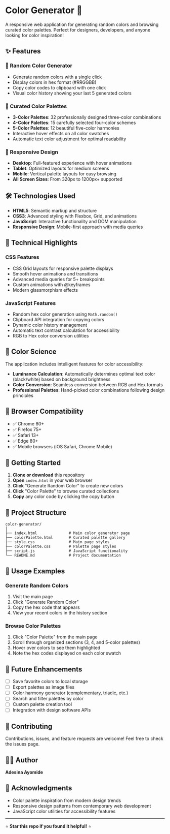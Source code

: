# Color Generator 🎨

A responsive web application for generating random colors and browsing curated color palettes. Perfect for designers, developers, and anyone looking for color inspiration!

## ✨ Features

### 🎲 Random Color Generator
- Generate random colors with a single click
- Display colors in hex format (#RRGGBB)
- Copy color codes to clipboard with one click
- Visual color history showing your last 5 generated colors

### 🎨 Curated Color Palettes
- **3-Color Palettes**: 32 professionally designed three-color combinations
- **4-Color Palettes**: 15 carefully selected four-color schemes  
- **5-Color Palettes**: 12 beautiful five-color harmonies
- Interactive hover effects on all color swatches
- Automatic text color adjustment for optimal readability

### 📱 Responsive Design
- **Desktop**: Full-featured experience with hover animations
- **Tablet**: Optimized layouts for medium screens
- **Mobile**: Vertical palette layouts for easy browsing
- **All Screen Sizes**: From 320px to 1200px+ supported


## 🛠️ Technologies Used

- **HTML5**: Semantic markup and structure
- **CSS3**: Advanced styling with Flexbox, Grid, and animations
- **JavaScript**: Interactive functionality and DOM manipulation
- **Responsive Design**: Mobile-first approach with media queries

## 🎯 Technical Highlights

### CSS Features
- CSS Grid layouts for responsive palette displays
- Smooth hover animations and transitions
- Advanced media queries for 5+ breakpoints
- Custom animations with @keyframes
- Modern glassmorphism effects

### JavaScript Features
- Random hex color generation using `Math.random()`
- Clipboard API integration for copying colors
- Dynamic color history management
- Automatic text contrast calculation for accessibility
- RGB to Hex color conversion utilities

## 🎨 Color Science

The application includes intelligent features for color accessibility:
- **Luminance Calculation**: Automatically determines optimal text color (black/white) based on background brightness
- **Color Conversion**: Seamless conversion between RGB and Hex formats
- **Professional Palettes**: Hand-picked color combinations following design principles

## 📱 Browser Compatibility

- ✅ Chrome 80+
- ✅ Firefox 75+  
- ✅ Safari 13+
- ✅ Edge 80+
- ✅ Mobile browsers (iOS Safari, Chrome Mobile)

## 🚀 Getting Started

1. **Clone or download** this repository
2. **Open** `index.html` in your web browser
3. **Click** "Generate Random Color" to create new colors
4. **Click** "Color Palette" to browse curated collections
5. **Copy** any color code by clicking the copy button

## 📁 Project Structure

```
color-generator/
│
├── index.html              # Main color generator page
├── colorPalette.html       # Curated palette gallery
├── style.css               # Main page styles
├── colorPalette.css        # Palette page styles
├── script.js               # JavaScript functionality
└── README.md               # Project documentation
```

## 🎨 Usage Examples

### Generate Random Colors
1. Visit the main page
2. Click "Generate Random Color"
3. Copy the hex code that appears
4. View your recent colors in the history section

### Browse Color Palettes
1. Click "Color Palette" from the main page
2. Scroll through organized sections (3, 4, and 5-color palettes)
3. Hover over colors to see them highlighted
4. Note the hex codes displayed on each color swatch

## 🔄 Future Enhancements

- [ ] Save favorite colors to local storage
- [ ] Export palettes as image files
- [ ] Color harmony generator (complementary, triadic, etc.)
- [ ] Search and filter palettes by color
- [ ] Custom palette creation tool
- [ ] Integration with design software APIs

## 🤝 Contributing

Contributions, issues, and feature requests are welcome! Feel free to check the issues page.

## 👨‍💻 Author

**Adesina Ayomide**

## 🙏 Acknowledgments

- Color palette inspiration from modern design trends
- Responsive design patterns from contemporary web development
- JavaScript color utilities for accessibility features

---

⭐ **Star this repo if you found it helpful!** ⭐
